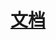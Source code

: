 <!--
 * @Author: Wanko
 * @Date: 2024-01-09 14:59:13
 * @LastEditors: Wanko
 * @LastEditTime: 2024-01-09 15:05:24
 * @Description: 
-->

# [文档](caring-utils)